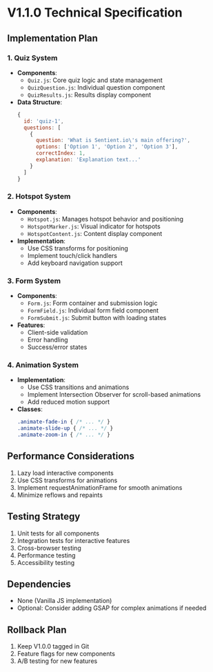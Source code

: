 # V1.1.0 Technical Specification

## Implementation Plan

### 1. Quiz System
- **Components**:
  - `Quiz.js`: Core quiz logic and state management
  - `QuizQuestion.js`: Individual question component
  - `QuizResults.js`: Results display component
- **Data Structure**:
  ```javascript
  {
    id: 'quiz-1',
    questions: [
      {
        question: 'What is Sentient.io\'s main offering?',
        options: ['Option 1', 'Option 2', 'Option 3'],
        correctIndex: 1,
        explanation: 'Explanation text...'
      }
    ]
  }
  ```

### 2. Hotspot System
- **Components**:
  - `Hotspot.js`: Manages hotspot behavior and positioning
  - `HotspotMarker.js`: Visual indicator for hotspots
  - `HotspotContent.js`: Content display component
- **Implementation**:
  - Use CSS transforms for positioning
  - Implement touch/click handlers
  - Add keyboard navigation support

### 3. Form System
- **Components**:
  - `Form.js`: Form container and submission logic
  - `FormField.js`: Individual form field component
  - `FormSubmit.js`: Submit button with loading states
- **Features**:
  - Client-side validation
  - Error handling
  - Success/error states

### 4. Animation System
- **Implementation**:
  - Use CSS transitions and animations
  - Implement Intersection Observer for scroll-based animations
  - Add reduced motion support
- **Classes**:
  ```css
  .animate-fade-in { /* ... */ }
  .animate-slide-up { /* ... */ }
  .animate-zoom-in { /* ... */ }
  ```

## Performance Considerations
1. Lazy load interactive components
2. Use CSS transforms for animations
3. Implement requestAnimationFrame for smooth animations
4. Minimize reflows and repaints

## Testing Strategy
1. Unit tests for all components
2. Integration tests for interactive features
3. Cross-browser testing
4. Performance testing
5. Accessibility testing

## Dependencies
- None (Vanilla JS implementation)
- Optional: Consider adding GSAP for complex animations if needed

## Rollback Plan
1. Keep V1.0.0 tagged in Git
2. Feature flags for new components
3. A/B testing for new features
